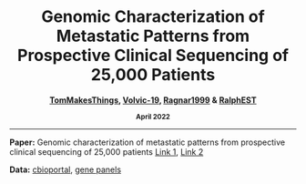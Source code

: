 <div align="center">
  <h1><b>Genomic Characterization of Metastatic Patterns from Prospective Clinical Sequencing of 25,000 Patients</b></h1>
  <p><b><a href="https://github.com/TomMakesThings">TomMakesThings</a>, <a href="https://github.com/Volvic-19">Volvic-19</a>, <a href="https://github.com/Ragnar1999">Ragnar1999</a> & <a href="https://github.com/RalphEST">RalphEST</a></b></p>
  <p><b><sub>April 2022</sub></b></p>
</div>

---

**Paper:** Genomic characterization of metastatic patterns from prospective clinical sequencing of 25,000 patients [Link 1](https://www.researchgate.net/publication/352897071_Genomic_characterization_of_metastatic_patterns_from_prospective_clinical_sequencing_of_25000_patients), [Link 2](https://www.sciencedirect.com/science/article/pii/S0092867422000034)

**Data:** [cbioportal](https://www.cbioportal.org/study/summary?id=msk_met_2021), [gene panels](https://github.com/cBioPortal/datahub/tree/master/reference_data/gene_panels)
